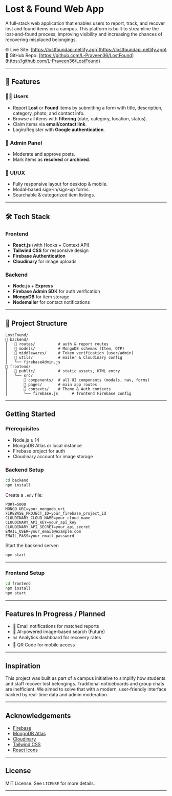 #  Lost & Found Web App

A full-stack web application that enables users to report, track, and recover lost and found items on a campus. This platform is built to streamline the lost-and-found process, improving visibility and increasing the chances of recovering misplaced belongings.

🌐 Live Site: [https://lostfoundapi.netlify.app](https://lostfoundapi.netlify.app)
📆 GitHub Repo: [https://github.com/L-Praveen36/LostFound](https://github.com/L-Praveen36/LostFound)

---

## 📌 Features

### 🧑‍💻 Users

* Report **Lost** or **Found** items by submitting a form with title, description, category, photo, and contact info.
* Browse all items with **filtering** (date, category, location, status).
* Claim items via **email/contact link**.
* Login/Register with **Google authentication**.

### 🔐 Admin Panel

* Moderate and approve posts.
* Mark items as **resolved** or **archived**.

### 📱 UI/UX

* Fully responsive layout for desktop & mobile.
* Modal-based sign-in/sign-up forms.
* Searchable & categorized item listings.

---

## 🛠️ Tech Stack

### Frontend

* **React.js** (with Hooks + Context API)
* **Tailwind CSS** for responsive design
* **Firebase Authentication**
* **Cloudinary** for image uploads

### Backend

* **Node.js** + **Express**
* **Firebase Admin SDK** for auth verification
* **MongoDB** for item storage
* **Nodemailer** for contact notifications

---

## 📁 Project Structure

```
LostFound/
🔹 backend/
│   🔹 routes/          # auth & report routes
│   🔹 models/          # MongoDB schemas (Item, OTP)
│   🔹 middlewares/     # Token verification (user/admin)
│   🔹 utils/           # mailer & Cloudinary config
│   └── firebaseAdmin.js
🔹 frontend/
│   🔹 public/          # static assets, HTML entry
│   └── src/
│       🔹 components/  # all UI components (modals, nav, forms)
│       🔹 pages/       # main app routes
│       🔹 contexts/    # Theme & Auth contexts
│       └── firebase.js      # frontend Firebase config
```

---

##  Getting Started

### Prerequisites

* Node.js ≥ 14
* MongoDB Atlas or local instance
* Firebase project for auth
* Cloudinary account for image storage

### Backend Setup

```bash
cd backend
npm install
```

Create a `.env` file:

```
PORT=5000
MONGO_URI=your_mongodb_uri
FIREBASE_PROJECT_ID=your_firebase_project_id
CLOUDINARY_CLOUD_NAME=your_cloud_name
CLOUDINARY_API_KEY=your_api_key
CLOUDINARY_API_SECRET=your_api_secret
EMAIL_USER=your_email@example.com
EMAIL_PASS=your_email_password
```

Start the backend server:

```bash
npm start
```

---

### Frontend Setup

```bash
cd frontend
npm install
npm start
```

---

##  Features In Progress / Planned

* 🔔 Email notifications for matched reports
* 🧠 AI-powered image-based search (Future)
* 📊 Analytics dashboard for recovery rates
* 📱 QR Code for mobile access

---

##  Inspiration

This project was built as part of a campus initiative to simplify how students and staff recover lost belongings. Traditional noticeboards and group chats are inefficient. We aimed to solve that with a modern, user-friendly interface backed by real-time data and admin moderation.

---

##  Acknowledgements

* [Firebase](https://firebase.google.com/)
* [MongoDB Atlas](https://www.mongodb.com/cloud/atlas)
* [Cloudinary](https://cloudinary.com/)
* [Tailwind CSS](https://tailwindcss.com/)
* [React Icons](https://react-icons.github.io/react-icons/)

---

##  License

MIT License. See `LICENSE` for more details.

---


